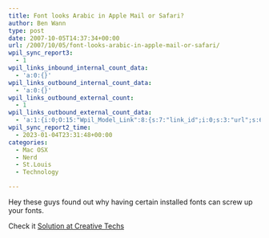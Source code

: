 ```yaml
---
title: Font looks Arabic in Apple Mail or Safari?
author: Ben Wann
type: post
date: 2007-10-05T14:37:34+00:00
url: /2007/10/05/font-looks-arabic-in-apple-mail-or-safari/
wpil_sync_report3:
  - 1
wpil_links_inbound_internal_count_data:
  - 'a:0:{}'
wpil_links_outbound_internal_count_data:
  - 'a:0:{}'
wpil_links_outbound_external_count:
  - 1
wpil_links_outbound_external_count_data:
  - 'a:1:{i:0;O:15:"Wpil_Model_Link":8:{s:7:"link_id";i:0;s:3:"url";s:68:"http://www.creativetechs.com/iq/garbled_font_fix_times_phonetic.html";s:4:"host";s:17:"creativetechs.com";s:8:"internal";b:0;s:4:"post";N;s:6:"anchor";s:26:"Solution at Creative Techs";s:15:"added_by_plugin";b:0;s:8:"location";s:7:"content";}}'
wpil_sync_report2_time:
  - 2023-01-04T23:31:48+00:00
categories:
  - Mac OSX
  - Nerd
  - St.Louis
  - Technology

---
```

Hey these guys found out why having certain installed fonts can screw up your fonts.

Check it [Solution at Creative Techs][1]</p> 

<!--b6b8430e7376ea0a674d661c7c012a80--></p> 

<!--cae0f919cdc8a39d3aa7f9d8b5a82fab-->

<!--c640873f1eedcd0aaef903c2738aa8e3-->

 [1]: http://www.creativetechs.com/iq/garbled_font_fix_times_phonetic.html